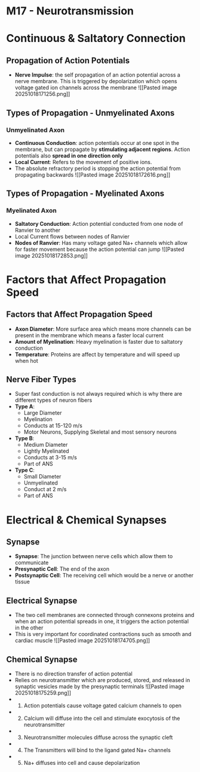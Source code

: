 # M17 - Neurotransmission
# Continuous & Saltatory Connection
## Propagation of Action Potentials
- **Nerve Impulse**: the self propagation of an action potential across a nerve membrane. This is triggered by depolarization which opens voltage gated ion channels across the membrane
![[Pasted image 20251018171256.png]]
## Types of Propagation - Unmyelinated Axons
### Unmyelinated Axon
- **Continuous Conduction**: action potentials occur at one spot in the membrane, but can propagate by **stimulating adjacent regions**. Action potentials also **spread in one direction only**
- **Local Current**: Refers to the movement of positive ions. 
- The absolute refractory period is stopping the action potential from propagating backwards
![[Pasted image 20251018172616.png]]
## Types of Propagation - Myelinated Axons
### Myelinated Axon
- **Saltatory Conduction**: Action potential conducted from one node of Ranvier to another
- Local Current flows between nodes of Ranvier
- **Nodes of Ranvier**: Has many voltage gated Na+ channels which allow for faster movement because the action potential can jump
![[Pasted image 20251018172853.png]]
# Factors that Affect Propagation Speed
## Factors that Affect Propagation Speed
- **Axon Diameter**: More surface area which means more channels can be present in the membrane which means a faster local current
- **Amount of Myelination**: Heavy myelination is faster due to saltatory conduction
- **Temperature**: Proteins are affect by temperature and will speed up when hot
## Nerve Fiber Types
- Super fast conduction is not always required which is why there are different types of neuron fibers
 - **Type A**: 
	 - Large Diameter
	 - Myelination
	 - Conducts at 15-120 m/s 
	 - Motor Neurons, Supplying Skeletal and most sensory neurons
- **Type B**: 
	- Medium Diameter
	- Lightly Myelinated
	- Conducts at 3-15 m/s
	- Part of ANS
- **Type C**: 
	- Small Diameter
	- Unmyelinated
	- Conduct at 2 m/s
	- Part of ANS
# Electrical & Chemical Synapses
## Synapse
- **Synapse**: The junction between nerve cells which allow them to communicate
- **Presynaptic Cell**: The end of the axon
- **Postsynaptic Cell**: The receiving cell which would be a nerve or another tissue
## Electrical Synapse
- The two cell membranes are connected through connexons proteins and when an action potential spreads in one, it triggers the action potential in the other
- This is very important for coordinated contractions such as smooth and cardiac muscle
![[Pasted image 20251018174705.png]]
## Chemical Synapse
- There is no direction transfer of action potential
- Relies on neurotransmitter which are produced, stored, and released in synaptic vesicles made by the presynaptic terminals
![[Pasted image 20251018175259.png]]
- 1. Action potentials cause voltage gated calcium channels to open
- 2. Calcium will diffuse into the cell and stimulate exocytosis of the neurotransmitter
- 3. Neurotransmitter molecules diffuse across the synaptic cleft
- 4. The Transmitters will bind to the ligand gated Na+ channels
- 5. Na+ diffuses into cell and cause depolarization



